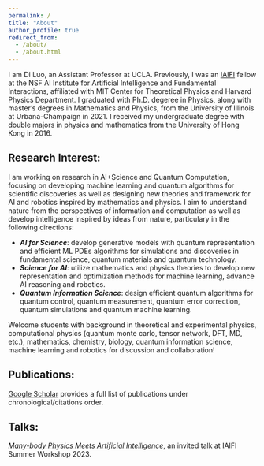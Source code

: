 ```yaml
---
permalink: /
title: "About"
author_profile: true
redirect_from:
  - /about/
  - /about.html
---
```



I am Di Luo, an Assistant Professor at UCLA. Previously, I was an <a href="https://iaifi.org/" target="_blank">IAIFI</a> fellow at the NSF AI Institute for Artificial Intelligence and Fundamental Interactions, affiliated with MIT Center for Theoretical Physics and Harvard Physics Department. I graduated with Ph.D. degeree in Physics, along with master’s degrees in Mathematics and Physics, from the University of Illinois at Urbana-Champaign in 2021. I received my undergraduate degree with double majors in physics and mathematics from the University of Hong Kong in 2016. 

## Research Interest:

I am working on research in AI+Science and Quantum Computation, focusing on developing machine learning and quantum algorithms for scientific discoveries as well as designing new theories and framework for AI and robotics inspired by mathematics and physics. I aim to understand nature from the perspectives of information and computation as well as develop intelligence inspired by ideas from nature, particulary in the following directions: 

* ***AI for Science***: develop generative models with quantum representation and efficient ML PDEs algorithms for simulations and discoveries in fundamental science, quantum materials and quantum technology.
* ***Science for AI***: utilize mathematics and physics theories to develop new representation and optimization methods for machine learning, advance AI reasoning and robotics. 
* ***Quantum Information Science***: design efficient quantum algorithms for quantum control, quantum measurement, quantum error correction, quantum simulations and quantum machine learning.

Welcome students with background in theoretical and experimental physics, computational physics (quantum monte carlo, tensor network, DFT, MD, etc.), mathematics, chemistry, biology, quantum information science, machine learning and robotics for discussion and collaboration! 

## Publications:

<a href="https://scholar.google.com/citations?hl=en&user=OxZytTQAAAAJ&view_op=list_works&sortby=pubdate" target="_blank">Google Scholar</a> provides a full list of publications under chronological/citations order. 

## Talks:

*<a href="https://www.youtube.com/watch?v=NEH07uWojxo" target="_blank">Many-body Physics Meets Artificial Intelligence</a>*, an invited talk at IAIFI Summer Workshop 2023.
